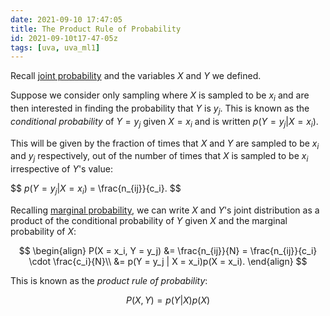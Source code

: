 ```yaml
---
date: 2021-09-10 17:47:05
title: The Product Rule of Probability
id: 2021-09-10t17-47-05z
tags: [uva, uva_ml1]
---
```


Recall [joint probability](./2021-09-09t19-46-09z.md) and the variables $X$ and
$Y$ we defined.

Suppose we consider only sampling where $X$ is sampled to be $x_i$ and are then
interested in finding the probability that $Y$ is $y_j$. This is known as the
_conditional probability_ of $Y = y_j$ given $X = x_i$ and is written
$p(Y = y_j | X = x_i)$.

This will be given by the fraction of times that $X$ and $Y$ are sampled to be
$x_i$ and $y_j$ respectively, out of the number of times that $X$ is sampled to
be $x_i$ irrespective of $Y$'s value:

$$
$p(Y = y_j | X = x_i)$ = \frac{n_{ij}}{c_i}.
$$

Recalling [marginal probability](./2021-09-10t17-07-49z.md), we can write $X$
and $Y$'s joint distribution as a product of the conditional probability of $Y$
given $X$ and the marginal probability of $X$:

$$
\begin{align}
P(X = x_i, Y = y_j) &= \frac{n_{ij}}{N} = \frac{n_{ij}}{c_i} \cdot \frac{c_i}{N}\\
                    &= p(Y = y_j | X = x_i)p(X = x_i).
\end{align}
$$

This is known as the _product rule of probability_:

$$
P(X, Y) = p(Y|X)p(X)
$$

